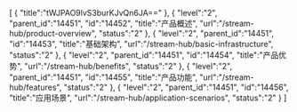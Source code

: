 [
	{
		"title":"tWJPAO9lvS3burKJvQn6JA=="
	},
	{
		"level":"2",
		"parent_id":"14451",
		"id":"14452",
		"title":"产品概述",
		"url":"/stream-hub/product-overview",
		"status":"2"
	},
	{
		"level":"2",
		"parent_id":"14451",
		"id":"14453",
		"title":"基础架构",
		"url":"/stream-hub/basic-infrastructure",
		"status":"2"
	},
	{
		"level":"2",
		"parent_id":"14451",
		"id":"14454",
		"title":"产品优势",
		"url":"/stream-hub/benefits",
		"status":"2"
	},
	{
		"level":"2",
		"parent_id":"14451",
		"id":"14455",
		"title":"产品功能",
		"url":"/stream-hub/features",
		"status":"2"
	},
	{
		"level":"2",
		"parent_id":"14451",
		"id":"14456",
		"title":"应用场景",
		"url":"/stream-hub/application-scenarios",
		"status":"2"
	}
]
